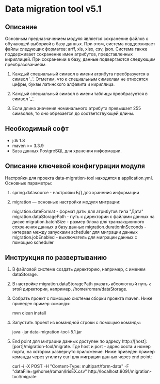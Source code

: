 Data migration tool v5.1
========================================

Описание
----------------------------------------
   Основным предназначением модуля является сохранение файлов с обучающей выборкой в базу данных.
При этом, система поддерживает файлы следующих форматов: arff, xls, xlsx, csv, json. Система также
поддерживает сохранение имен атрибутов, представленных кириллицей. При сохранении в базу, данные
подвергаются следующим преобразованиеям:

1. Каждый специальный символ в имени атрибута преобразуется в символ '_'. Отметим, что
к специальным символам не относятся цифры, буквы латинского алфавита и кириллица.

2. Каждый специальный символ в имени таблицы преобразуется в символ '_'.

3. Если длина значения номинального атрибута превышает 255 символов, то оно обрезается
до соответствующей длины.


Необходимый софт
----------------------------------------
* jdk 1.8
* maven >= 3.3.9
* База данных PostgreSQL для хранения информации.

Описание ключевой конфигурации модуля
----------------------------------------
Настройки для проекта data-migration-tool находятся в application.yml. Основные параметры:
1) spring.datasource - настройки БД для хранения информации
2) migration — основные настройки модуля миграции:
   
   migration.dateFormat - формат даты для атрибутов типа "Дата"
   migration.dataStoragePath - путь к директории с файлами данных на диске
   migration.batchSize - размер блока для транзакционного сохранения данных в базу данных
   migration.durationInSeconds - интервал между запусками scheduler для миграции данных
   migration.jobEnabled - выключатель для миграции данных с помощью scheduler

Инструкция по развертыванию
----------------------------------------
    
1. В файловой системе создать директорию, например, с именем dataStorage.

2. В настройке migration.dataStoragePath указать абсолютный путь к этой директории,
   например, /home/roman/dataStorage.
   
3. Собрать проект с помощью системы сборки проекта maven. Ниже приведен пример команды:

   mvn clean install
   
4. Запустить проект из командной строки с помощью команды:

   java -jar data-migration-tool-5.1.jar
  
5. End point для миграции данных доступен по адресу http://[host]:[port]/migration-tool/migrate. Где host и port -
   адрес хоста и номер порта, на котором развернуто приложение. Ниже приведен пример команды через утилиту curl
   для миграции данных через end point:
   
   curl -i -X POST -H "Content-Type: multipart/form-data" -F "dataFile=@/home/roman/IrisEX.csv" http://localhost:8091/migration-tool/migrate
